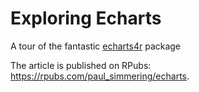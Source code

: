 # Exploring Echarts
A tour of the fantastic [echarts4r](https://echarts4r.john-coene.com/) package

The article is published on RPubs: <https://rpubs.com/paul_simmering/echarts>.
